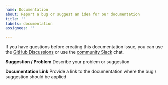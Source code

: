 ```yaml
---
name: Documentation
about: Report a bug or suggest an idea for our documentation
title: ''
labels: documentation
assignees: ''

---
```


If you have questions before creating this documentation issue, you can use
the [GitHub Discussions](https://github.com/kroxylicious/kroxylicious/discussions) or use
the [community Slack](https://kroxylicious.slack.com) chat.

**Suggestion / Problem**
Describe your problem or suggestion

**Documentation Link**
Provide a link to the documentation where the bug / suggestion should be applied
